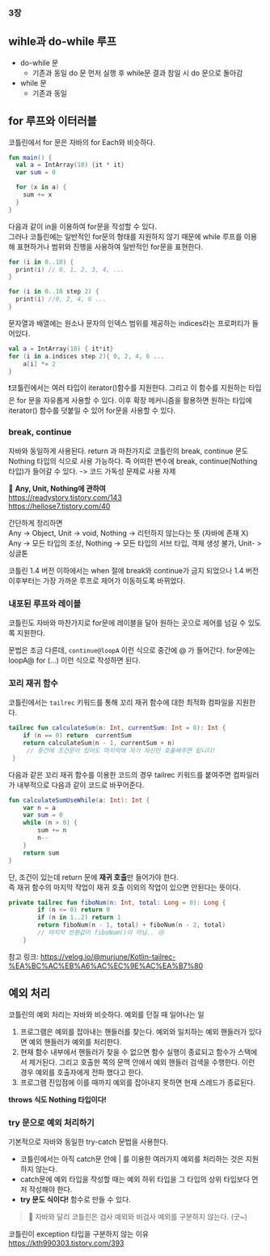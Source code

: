 ### 3장

## wihle과 do-while 루프
- do-while 문
  - 기존과 동일 do 문 먼저 실행 후 while문 결과 참일 시 do 문으로 돌아감
- while 문  
  - 기존과 동일

## for 루프와 이터러블
코틀린에서 for 문은 자바의 for Each와 비슷하다.
```kotlin
fun main() {
  val a = IntArray(10) {it * it}
  var sum = 0

  for (x in a) {
    sum += x
  }
}
```

다음과 같이 in을 이용하여 for문을 작성할 수 있다.   
그러나 코틀린에는 일반적인 for문의 형태를 지원하지 않기 때문에 while 루프를 이용해 표현하거나 범위와 진행을 사용하여 일반적인 for문을 표현한다. 
```kotlin
for (i in 0..10) {
  print(i) // 0, 1, 2, 3, 4, ...
}

for (i in 0..10 step 2) {
  print(i) //0, 2, 4, 6 ...
}
```

문자열과 배열에는 원소나 문자의 인덱스 범위를 제공하는 indices라는 프로퍼티가 들어있다.
```kotlin
val a = IntArray(10) { it*it}
for (i in a.indices step 2){ 0, 2, 4, 6 ...
    a[i] *= 2
}
```

❗️코틀린에서는 여러 타입이 iterator()함수를 지원한다. 그리고 이 함수를 지원하는 타입은 for 문을 자유롭게 사용할 수 있다. 이후 확장 메커니즘을 활용하면 원하는 타입에 iterator() 함수를 덧붙일 수 있어 for문을 사용할 수 있다.

### break, continue
자바와 동일하게 사용된다.
return 과 마찬가지로 코틀린의 break, continue 문도 Nothing 타입의 식으로 사용 가능하다.
즉 어떠한 변수에 break, continue(Nothing 타입)가 들어갈 수 있다. -> 코드 가독성 문제로 사용 자제

📣 **Any, Unit, Nothing에 관하여**   
https://readystory.tistory.com/143   
https://hellose7.tistory.com/40

간단하게 정리하면   
Any -> Object, Unit -> void, Nothing -> 리턴하지 않는다는 뜻 (자바에 존재 X)   
Any -> 모든 타입의 조상, Nothing -> 모든 타입의 서브 타입, 객체 생성 불가, Unit- >싱글톤

코틀린 1.4 버전 이하에서는 when 절에 break와 continue가 금지 되었으나 1.4 버전 이후부터는 가장 가까운 루프로 제어가 이동하도록 바뀌었다.

### 내포된 루프와 레이블
코틀린도 자바와 마찬가지로 for문에 레이블을 달아 원하는 곳으로 제어를 넘길 수 있도록 지원한다.

문법은 조금 다른데, `continue@loopA` 이런 식으로 중간에 @ 가 들어간다. for문에는 loopA@ for (...) 이런 식으로 작성하면 된다.

### 꼬리 재귀 함수
코틀린에서는 `tailrec` 키워드를 통해 꼬리 재귀 함수에 대한 최적화 컴파일을 지원한다. 
```kotlin
tailrec fun calculateSum(n: Int, currentSum: Int = 0): Int {
	if (n == 0) return  currentSum 
	return calculateSum(n - 1, currentSum + n)
     // 중간에 조건문이 있어도 마지막에 자기 자신만 호출해주면 됩니다!
 }
```

다음과 같은 꼬리 재귀 함수를 이용한 코드의 경우 tailrec 키워드를 붙여주면 컴파일러가 내부적으로 다음과 같이 코드로 바꾸어준다.

```kotlin
fun calculateSumUseWhile(a: Int): Int {
    var n = a
    var sum = 0
    while (n > 0) {
        sum += n
        n--
    }
    return sum
}
```

단, 조건이 있는데 return 문에 **재귀 호출**만 들어가야 한다.   
즉 재귀 함수의 마지막 작업이 재귀 호출 이외의 작업이 있으면 안된다는 뜻이다.

```kotlin
private tailrec fun fiboNum(n: Int, total: Long = 0): Long {
        if (n <= 0) return 0
        if (n in 1..2) return 1
        return fiboNum(n - 1, total) + fiboNum(n - 2, total)
        // 마지막 반환값이 fiboNum()이 아님.. 😢
    }
```

참고 링크: https://velog.io/@murjune/Kotlin-tailrec-%EA%BC%AC%EB%A6%AC%EC%9E%AC%EA%B7%80

## 예외 처리
코틀린의 예외 처리는 자바와 비슷하다.
예외를 던질 때 일어나는 일
1. 프로그램은 예외를 잡아내는 핸들러를 찾는다. 예외와 일치하는 예외 핸들러가 있다면 예외 핸들러가 예외를 처리한다.
2. 현재 함수 내부에서 핸들러가 찾을 수 없으면 함수 실행이 종료되고 함수가 스택에서 제거된다. 그리고 호출한 쪽의 문맥 안에서 예외 핸들러 검색을 수행한다. 이런 경우 예외를 호출자에게 전파 했다고 한다.
3. 프로그램 진입점에 이를 때까지 예외를 잡아내지 못하면 현재 스레드가 종료된다.   
   
**throws 식도 Nothing 타입이다!**

### try 문으로 예외 처리하기
기본적으로 자바와 동일한 try-catch 문법을 사용한다.
- 코틀린에서는 아직 catch문 안에 | 를 이용한 여러가지 예외를 처리하는 것은 지원하지 않는다.
- catch문에 예외 타입을 작성할 때는 예외 하위 타입을 그 타입의 상위 타입보다 먼저 작성해야 한다.
- **try 문도 식이다!** 함수로 만들 수 있다.

> 🦦 자바와 달리 코틀린은 검사 예외와 비검사 예외를 구분하지 않는다. (굿~)

코틀린이 exception 타입을 구분하지 않는 이유   
https://kth990303.tistory.com/393